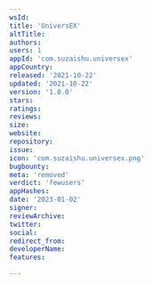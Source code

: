 ```yaml
---
wsId: 
title: 'UniversEX'
altTitle: 
authors: 
users: 1
appId: 'com.suzaishu.universex'
appCountry: 
released: '2021-10-22'
updated: '2021-10-22'
version: '1.0.0'
stars: 
ratings: 
reviews: 
size: 
website: 
repository: 
issue: 
icon: 'com.suzaishu.universex.png'
bugbounty: 
meta: 'removed'
verdict: 'fewusers'
appHashes: 
date: '2023-01-02'
signer: 
reviewArchive: 
twitter: 
social: 
redirect_from: 
developerName: 
features: 

---
```


